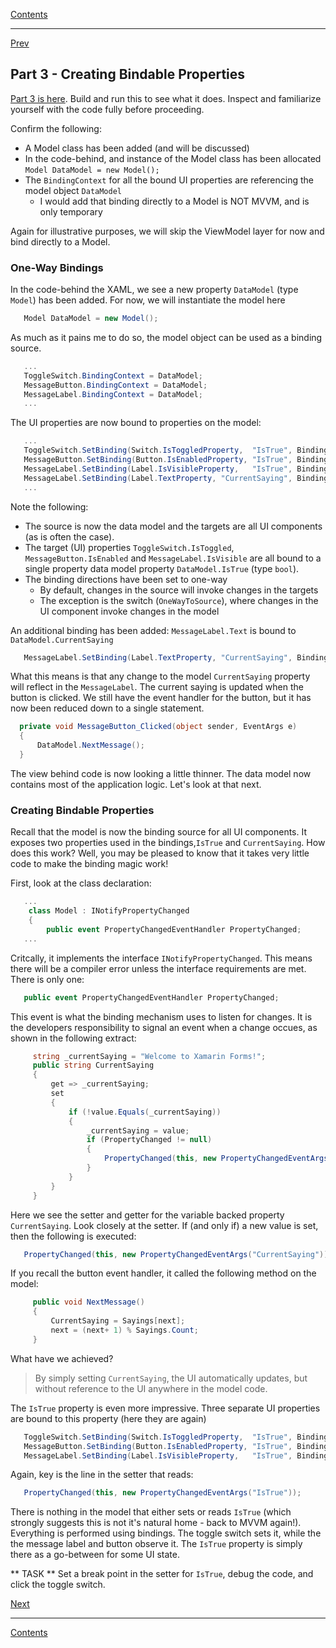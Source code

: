 [Contents](README.md)

----

[Prev](mvvm-2.md)

## Part 3 - Creating Bindable Properties
[Part 3 is here](/code/Chapter2/Bindings/HelloBindings-03). Build and run this to see what it does. Inspect and familiarize yourself with the code fully before proceeding.

Confirm the following:

- A Model class has been added (and will be discussed)
- In the code-behind, and instance of the Model class has been allocated `Model DataModel = new Model();`
- The `BindingContext` for all the bound UI properties are referencing the model object `DataModel`
    - I would add that binding directly to a Model is NOT MVVM, and is only temporary

Again for illustrative purposes, we will skip the ViewModel layer for now and bind directly to a Model.

### One-Way Bindings
In the code-behind the XAML, we see a new property `DataModel` (type `Model`) has been added. For now, we will instantiate the model here

```C#
   Model DataModel = new Model();
```

As much as it pains me to do so, the model object can be used as a binding source.

```C#
   ...
   ToggleSwitch.BindingContext = DataModel;
   MessageButton.BindingContext = DataModel;
   MessageLabel.BindingContext = DataModel;
   ...
```

The UI properties are now bound to properties on the model:

```C#
   ...
   ToggleSwitch.SetBinding(Switch.IsToggledProperty,  "IsTrue", BindingMode.OneWayToSource);
   MessageButton.SetBinding(Button.IsEnabledProperty, "IsTrue", BindingMode.OneWay);
   MessageLabel.SetBinding(Label.IsVisibleProperty,   "IsTrue", BindingMode.OneWay);
   MessageLabel.SetBinding(Label.TextProperty, "CurrentSaying", BindingMode.OneWay);   
   ...
```

Note the following:
- The source is now the data model and the targets are all UI components (as is often the case).
- The target (UI) properties `ToggleSwitch.IsToggled`, `MessageButton.IsEnabled` and `MessageLabel.IsVisible` are all bound to a single  property data model property `DataModel.IsTrue` (type `bool`).
- The binding directions have been set to one-way
    - By default, changes in the source will invoke changes in the targets 
    - The exception is the switch (`OneWayToSource`), where changes in the UI component invoke changes in the model

An additional binding has been added: `MessageLabel.Text` is bound to `DataModel.CurrentSaying`

```C#
   MessageLabel.SetBinding(Label.TextProperty, "CurrentSaying", BindingMode.OneWay);
```

What this means is that any change to the model `CurrentSaying` property will reflect in the `MessageLabel`. The current saying is updated when the button is clicked. We still have the event handler for the button, but it has now been reduced down to a single statement.

```C#
  private void MessageButton_Clicked(object sender, EventArgs e)
  {
      DataModel.NextMessage();
  }
```        

The view behind code is now looking a little thinner. The data model now contains most of the application logic. Let's look at that next.

### Creating Bindable Properties
Recall that the model is now the binding source for all UI components. It exposes two properties used in the bindings,`IsTrue` and `CurrentSaying`. How does this work? Well, you may be pleased to know that it takes very little code to make the binding magic work!

First, look at the class declaration:
```C#
   ...
    class Model : INotifyPropertyChanged
    {
        public event PropertyChangedEventHandler PropertyChanged;
   ...
```

Critcally, it implements the interface `INotifyPropertyChanged`. This means there will be a compiler error unless the interface requirements are met. There is only one:

```C#
   public event PropertyChangedEventHandler PropertyChanged;
```  
   
This event is what the binding mechanism uses to listen for changes. It is the developers responsibility to signal an event when a change occues, as shown in the following extract:

```C#
     string _currentSaying = "Welcome to Xamarin Forms!";
     public string CurrentSaying
     {
         get => _currentSaying;
         set
         {
             if (!value.Equals(_currentSaying))
             {
                 _currentSaying = value;
                 if (PropertyChanged != null)
                 {
                     PropertyChanged(this, new PropertyChangedEventArgs("CurrentSaying"));
                 }
             }
         }
     }
```

Here we see the setter and getter for the variable backed property `CurrentSaying`. Look closely at the setter. If (and only if) a new value is set, then the following is executed:

```C#
   PropertyChanged(this, new PropertyChangedEventArgs("CurrentSaying"));
```

If you recall the button event handler, it called the following method on the model: 

```C#
     public void NextMessage()
     {
         CurrentSaying = Sayings[next];
         next = (next+ 1) % Sayings.Count;
     }
```

What have we achieved?

> By simply setting `CurrentSaying`, the UI automatically updates, but without reference to the UI anywhere in the model code.

The `IsTrue` property is even more impressive. Three separate UI properties are bound to this property (here they are again)

```C#
   ToggleSwitch.SetBinding(Switch.IsToggledProperty,  "IsTrue", BindingMode.OneWayToSource);
   MessageButton.SetBinding(Button.IsEnabledProperty, "IsTrue", BindingMode.OneWay);
   MessageLabel.SetBinding(Label.IsVisibleProperty,   "IsTrue", BindingMode.OneWay);
```   

Again, key is the line in the setter that reads:

```C#
   PropertyChanged(this, new PropertyChangedEventArgs("IsTrue"));
```

There is nothing in the model that either sets or reads `IsTrue` (which strongly suggests this is not it's natural home - back to MVVM again!). Everything is performed using bindings. The toggle switch sets it, while the the message label and button observe it. The `IsTrue` property is simply there as a go-between for some UI state.

** TASK ** Set a break point in the setter for `IsTrue`, debug the code, and click the toggle switch.


 [Next](mvvm-4.md)

----

[Contents](README.md)
